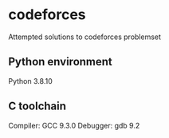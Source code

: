 # codeforces
Attempted solutions to codeforces problemset

## Python environment
Python 3.8.10

## C toolchain
Compiler: GCC 9.3.0
Debugger: gdb 9.2
